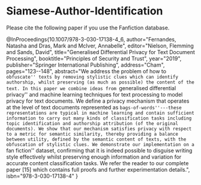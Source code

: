 # Siamese-Author-Identification

Please cite the following paper if you use the Fanfiction database.

@InProceedings{10.1007/978-3-030-17138-4_6,
author="Fernandes, Natasha
and Dras, Mark
and McIver, Annabelle",
editor="Nielson, Flemming
and Sands, David",
title="Generalised Differential Privacy for Text Document Processing",
booktitle="Principles of Security and Trust",
year="2019",
publisher="Springer International Publishing",
address="Cham",
pages="123--148",
abstract="We address the problem of how to ``obfuscate'' texts by removing stylistic clues which can identify authorship, whilst preserving (as much as possible) the content of the text. In this paper we combine ideas from ``generalised differential privacy'' and machine learning techniques for text processing to model privacy for text documents. We define a privacy mechanism that operates at the level of text documents represented as ``bags-of-words''---these representations are typical in machine learning and contain sufficient information to carry out many kinds of classification tasks including topic identification and authorship attribution (of the original documents). We show that our mechanism satisfies privacy with respect to a metric for semantic similarity, thereby providing a balance between utility, defined by the semantic content of texts, with the obfuscation of stylistic clues. We demonstrate our implementation on a ``fan fiction'' dataset, confirming that it is indeed possible to disguise writing style effectively whilst preserving enough information and variation for accurate content classification tasks. We refer the reader to our complete paper [15] which contains full proofs and further experimentation details.",
isbn="978-3-030-17138-4"
}
